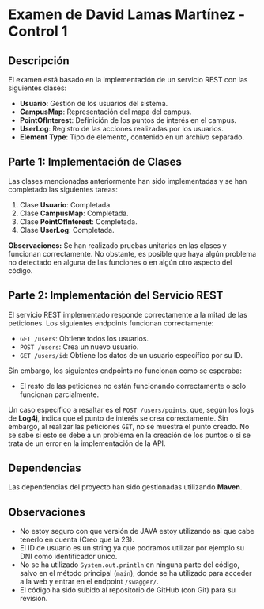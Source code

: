 # Examen de David Lamas Martínez - Control 1

## Descripción

El examen está basado en la implementación de un servicio REST con las siguientes clases:

- **Usuario**: Gestión de los usuarios del sistema.
- **CampusMap**: Representación del mapa del campus.
- **PointOfInterest**: Definición de los puntos de interés en el campus.
- **UserLog**: Registro de las acciones realizadas por los usuarios.
- **Element Type**: Tipo de elemento, contenido en un archivo separado.

## Parte 1: Implementación de Clases

Las clases mencionadas anteriormente han sido implementadas y se han completado las siguientes tareas:

1. Clase **Usuario**: Completada.
2. Clase **CampusMap**: Completada.
3. Clase **PointOfInterest**: Completada.
4. Clase **UserLog**: Completada.

**Observaciones:** Se han realizado pruebas unitarias en las clases y funcionan correctamente. No obstante, es posible que haya algún problema no detectado en alguna de las funciones o en algún otro aspecto del código.

## Parte 2: Implementación del Servicio REST

El servicio REST implementado responde correctamente a la mitad de las peticiones. Los siguientes endpoints funcionan correctamente:

- `GET /users`: Obtiene todos los usuarios.
- `POST /users`: Crea un nuevo usuario.
- `GET /users/id`: Obtiene los datos de un usuario específico por su ID.

Sin embargo, los siguientes endpoints no funcionan como se esperaba:

- El resto de las peticiones no están funcionando correctamente o solo funcionan parcialmente.

Un caso específico a resaltar es el `POST /users/points`, que, según los logs de **Log4j**, indica que el punto de interés se crea correctamente. Sin embargo, al realizar las peticiones `GET`, no se muestra el punto creado. No se sabe si esto se debe a un problema en la creación de los puntos o si se trata de un error en la implementación de la API.

## Dependencias

Las dependencias del proyecto han sido gestionadas utilizando **Maven**.

## Observaciones

- No estoy seguro con que versión de JAVA estoy utilizando asi que cabe tenerlo en cuenta (Creo que la 23).
- El ID de usuario es un string ya que podramos utilizar por ejemplo su DNI como identificador único.
- No se ha utilizado `System.out.println` en ninguna parte del código, salvo en el método principal (`main`), donde se ha utilizado para acceder a la web y entrar en el endpoint `/swagger/`.
- El código ha sido subido al repositorio de GitHub (con Git) para su revisión.




